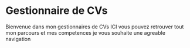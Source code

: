 # Gestionnaire de CVs
Bienvenue dans mon gestionnaires de CVs
ICI vous pouvez retrouver tout mon parcours et mes competences
je vous souhaite une agreable navigation
